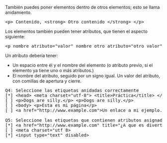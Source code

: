 También puedes poner elementos dentro de otros elementos; esto se llama anidamiento.

<pre>
&lt;p&gt; Contenido, &lt;strong&gt; Otro contenido &lt;/strong&gt; &lt;/p&gt;
</pre>

Los elementos también pueden tener atributos, que tienen el aspecto siguiente:

<pre>
&lt;p nombre_atributo="valor" nombre_otro_atributo="otro_valor"&gt; Contenido &lt;/p&gt;
</pre>

Un atributo debería tener:

- Un espacio entre él y el nombre del elemento (o atributo previo, si el elemento ya tiene uno o más atributos.)
- El nombre del atributo, seguido por un signo igual.
Un valor del atributo, con comillas de apertura y cierre.

<pre>
Q4: Seleccione las etiquetas anidadas correctamente
[*] &lt;head&gt; &lt;meta charset=&quot;utf-8&quot;&gt; &lt;title&gt;Práctica&lt;/title&gt; &lt;/head&gt;
[ ] &lt;p&gt;Dogs are silly.&lt;/p&gt; &lt;p&gt;Dogs are silly.&lt;/p&gt;
[ ] &lt;body&gt; &lt;p&gt;Esta es mi p&aacute;gina&lt;/p&gt;
[ ] &lt;a href=&quot;http://www.example.com&quot;&gt;Un enlace a mi ejemplo.&lt;/a&gt;

Q5: Seleccione las etiquetas que contienen atributos asignados correctamente
[*] &lt;a href=&quot;http://www.example.com&quot; title=&quot;&iquest;A que es divertido?&quot;&gt;Un enlace a mi ejemplo.&lt;/a&gt;
[ ] &lt;meta charset=&quot;utf 8&gt;
[*] &lt;input type=&quot;text&quot; disabled&gt;
</pre>